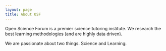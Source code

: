 ```yaml
---
layout: page
title: About OSF
---
```


Open Science Forum is a premier science tutoring institute. We research the best learning methodologies (and are highly data driven). 

<p class = "message"> We are passionate about two things. Science and Learning.
